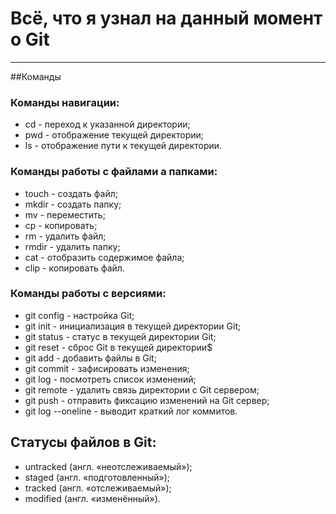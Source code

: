 # Всё, что я узнал на данный момент о Git
---
##Команды
### Команды навигации:
- cd - переход к указанной директории;
- pwd - отображение текущей директории;
- ls - отображение пути к текущей директории.
### Команды работы с файлами а папками:
- touch - создать файл;
- mkdir - создать папку;
- mv - переместить;
- cp - копировать;
- rm - удалить файл;
- rmdir - удалить папку;
- cat - отобразить содержимое файла;
- clip - копировать файл.
### Команды работы с версиями:
- git config - настройка Git;
- git init - инициализация в текущей директории Git;
- git status - статус в текущей директории Git;
- git reset - сброс Git в текущей директории$
- git add - добавить файлы в Git;
- git commit - зафисировать изменения;
- git log - посмотреть список изменений;
- git remote - удалить связь директории с Git сервером;
- git push - отправить фиксацию изменений на Git сервер;
- git log --oneline - выводит краткий лог коммитов.
## Статусы файлов в Git:
- untracked (англ. «неотслеживаемый»);
- staged (англ. «подготовленный»);
- tracked (англ. «отслеживаемый»);
- modified (англ. «изменённый»).

